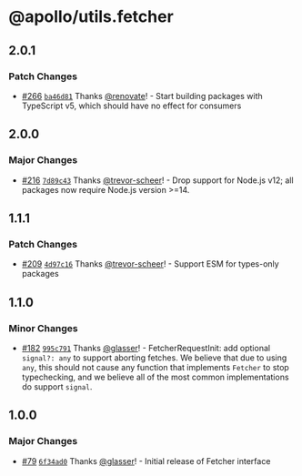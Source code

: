 # @apollo/utils.fetcher

## 2.0.1

### Patch Changes

- [#266](https://github.com/apollographql/apollo-utils/pull/266) [`ba46d81`](https://github.com/apollographql/apollo-utils/commit/ba46d817a97a6bad9b0ec6ff0720f01edc806091) Thanks [@renovate](https://github.com/apps/renovate)! - Start building packages with TypeScript v5, which should have no effect for consumers

## 2.0.0

### Major Changes

- [#216](https://github.com/apollographql/apollo-utils/pull/216) [`7d89c43`](https://github.com/apollographql/apollo-utils/commit/7d89c433039cd597998e99124f04866ac2a2c3d5) Thanks [@trevor-scheer](https://github.com/trevor-scheer)! - Drop support for Node.js v12; all packages now require Node.js version >=14.

## 1.1.1

### Patch Changes

- [#209](https://github.com/apollographql/apollo-utils/pull/209) [`4d97c16`](https://github.com/apollographql/apollo-utils/commit/4d97c16eb56dc116742d2d8d93c423a6543b5ae9) Thanks [@trevor-scheer](https://github.com/trevor-scheer)! - Support ESM for types-only packages

## 1.1.0

### Minor Changes

- [#182](https://github.com/apollographql/apollo-utils/pull/182) [`995c791`](https://github.com/apollographql/apollo-utils/commit/995c7915cb4159fd5ed7c343fff634412dcefc6b) Thanks [@glasser](https://github.com/glasser)! - FetcherRequestInit: add optional `signal?: any` to support aborting fetches. We believe that due to using `any`, this should not cause any function that implements `Fetcher` to stop typechecking, and we believe all of the most common implementations do support `signal`.

## 1.0.0

### Major Changes

- [#79](https://github.com/apollographql/apollo-utils/pull/79) [`6f34ad0`](https://github.com/apollographql/apollo-utils/commit/6f34ad075b7d44276d20e8d53c19daa810058e52) Thanks [@glasser](https://github.com/glasser)! - Initial release of Fetcher interface
